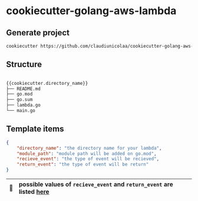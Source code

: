 # cookiecutter-golang-aws-lambda

## Generate project
```bash
cookiecutter https://github.com/claudiunicolaa/cookiecutter-golang-aws-lambda
```

## Structure

```bash

{{cookiecutter.directory_name}}
├── README.md
├── go.mod
├── go.sum
├── lambda.go
└── main.go

```

## Template items
```json
{
    "directory_name": "the directory name for your lambda",
    "module_path": "module path will be added on go.mod",
    "recieve_event": "the type of event will be recieved",
    "return_event": "the type of event will be return"
}
```

| :memo:        |   possible values of `recieve_event` and `return_event` are listed [here](https://pkg.go.dev/github.com/aws/aws-lambda-go/events)    |
|---------------|:------------------------|
